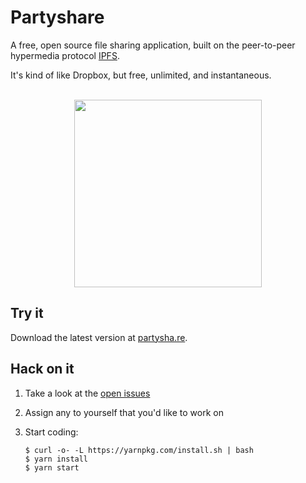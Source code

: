# Partyshare

A free, open source file sharing application, built on the peer-to-peer hypermedia protocol [IPFS](https://ipfs.io/).

It's kind of like Dropbox, but free, unlimited, and instantaneous.


<p align="center">
  <br>
  <img width="300" src="https://partysha.re//example.gif">
  <br>
</p>


## Try it

Download the latest version at [partysha.re](https://partysha.re).


##  Hack on it

1. Take a look at the [open issues](https://github.com/BusterLabs/Partyshare/issues?q=is%3Aopen+is%3Aissue+label%3A%22help+wanted%22)
2. Assign any to yourself that you'd like to work on
3. Start coding:

    ```
    $ curl -o- -L https://yarnpkg.com/install.sh | bash
    $ yarn install
    $ yarn start
    ```
